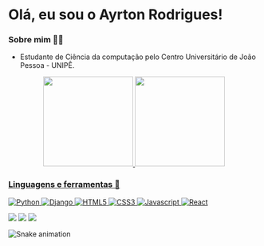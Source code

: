 # Olá, eu sou o Ayrton Rodrigues!
### Sobre mim 👨‍💻
- Estudante de Ciência da computação pelo Centro Universitário de João Pessoa - UNIPÊ.
<div align="center">
  <a href="https://github.com/AyrtonRZ">
  <img height="180em" src="https://github-readme-stats.vercel.app/api?username=AyrtonRZ&show_icons=true&theme=dracula&include_all_commits=true&count_private=true"/>
  <img height="180em" src="https://github-readme-stats.vercel.app/api/top-langs/?username=AyrtonRZ&layout=compact&langs_count=7&theme=dracula"/>
</div>

### Linguagens e ferramentas 🧰
  ![Python](https://img.shields.io/badge/Python-14354C?style=for-the-badge&logo=python&logoColor=white)
  ![Django](https://img.shields.io/badge/Django-092E20?style=for-the-badge&logo=django&logoColor=white)
  ![HTML5](https://img.shields.io/badge/HTML5-E34F26?style=for-the-badge&logo=html5&logoColor=white)
  ![CSS3](https://img.shields.io/badge/CSS3-1572B6?style=for-the-badge&logo=css3&logoColor=white)
  ![Javascript](https://img.shields.io/badge/JavaScript-F7DF1E?style=for-the-badge&logo=javascript&logoColor=black)
  ![React](https://img.shields.io/badge/React-20232A?style=for-the-badge&logo=react&logoColor=61DAFB)
  <br />
<div> 
  <a href="https://instagram.com/ayrtonro_" target="_blank"><img src="https://img.shields.io/badge/-Instagram-%23E4405F?style=for-the-badge&logo=instagram&logoColor=white" target="_blank"></a> 
  <a href = "mailto:ayrtonrodrigues45@gmail.com"><img src="https://img.shields.io/badge/-Gmail-%23333?style=for-the-badge&logo=gmail&logoColor=white" target="_blank"></a>
  <a href="https://www.linkedin.com/in/ayrton-rodrigues-168a6b244/" target="_blank"><img src="https://img.shields.io/badge/-LinkedIn-%230077B5?style=for-the-badge&logo=linkedin&logoColor=white" target="_blank"></a> 
 
 ![Snake animation](https://github.com/AyrtonRZ/AyrtonRZ/github-contribution-grid-snake.svg)
 
</div>
